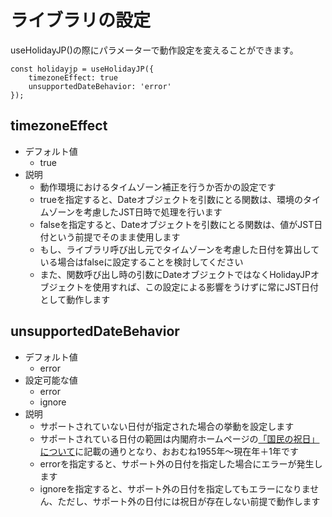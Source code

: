 # ライブラリの設定
useHolidayJP()の際にパラメーターで動作設定を変えることができます。
```
const holidayjp = useHolidayJP({
    timezoneEffect: true
    unsupportedDateBehavior: 'error'
});
```

## timezoneEffect
   - デフォルト値
      - true
   - 説明
      - 動作環境におけるタイムゾーン補正を行うか否かの設定です
      - trueを指定すると、Dateオブジェクトを引数にとる関数は、環境のタイムゾーンを考慮したJST日時で処理を行います
      - falseを指定すると、Dateオブジェクトを引数にとる関数は、値がJST日付という前提でそのまま使用します
      - もし、ライブラリ呼び出し元でタイムゾーンを考慮した日付を算出している場合はfalseに設定することを検討してください
      - また、関数呼び出し時の引数にDateオブジェクトではなくHolidayJPオブジェクトを使用すれば、この設定による影響をうけずに常にJST日付として動作します

## unsupportedDateBehavior
   - デフォルト値
      - error
   - 設定可能な値
      - error
      - ignore
   - 説明
      - サポートされていない日付が指定された場合の挙動を設定します
      - サポートされている日付の範囲は内閣府ホームページの[「国民の祝日」について](https://www8.cao.go.jp/chosei/shukujitsu/gaiyou.html)に記載の通りとなり、おおむね1955年～現在年＋1年です
      - errorを指定すると、サポート外の日付を指定した場合にエラーが発生します
      - ignoreを指定すると、サポート外の日付を指定してもエラーになりません、ただし、サポート外の日付には祝日が存在しない前提で動作します

